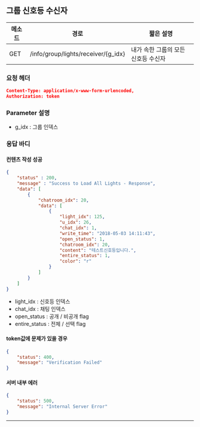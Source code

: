 ## 그룹 신호등 수신자

| 메소드 | 경로                                | 짧은 설명                           |
| ------ | ----------------------------------- | ----------------------------------- |
| GET    | /info/group/lights/receiver/{g_idx} | 내가 속한 그룹의 모든 신호등 수신자 |

### 요청 헤더

```json
Content-Type: application/x-www-form-urlencoded,
Authorization: token
```

### Parameter 설명

* g_idx : 그룹 인덱스

### 응답 바디

#### 컨텐츠 작성 성공

```json
{
    "status" : 200,
    "message" : "Success to Load All Lights - Response",
	"data": [
        {
            "chatroom_idx": 20,
            "data": [
                {
                    "light_idx": 125,
                    "u_idx": 26,
                    "chat_idx": 1,
                    "write_time": "2018-05-03 14:11:43",
                    "open_status": 1,
                    "chatroom_idx": 20,
                    "content": "테스트신호등입니다.",
                    "entire_status": 1,
                    "color": "r"
                }
            ]
        }
    ]
}
```

* light_idx : 신호등 인덱스
* chat_idx : 채팅 인덱스
* open_status : 공개 / 비공개 flag
* entire_status : 전체 / 선택 flag

#### token값에 문제가 있을 경우

```json
{
    "status": 400,
    "message": "Verification Failed"
}
```

#### 서버 내부 에러

```json
{
    "status": 500,
    "message": "Internal Server Error"
}
```
------